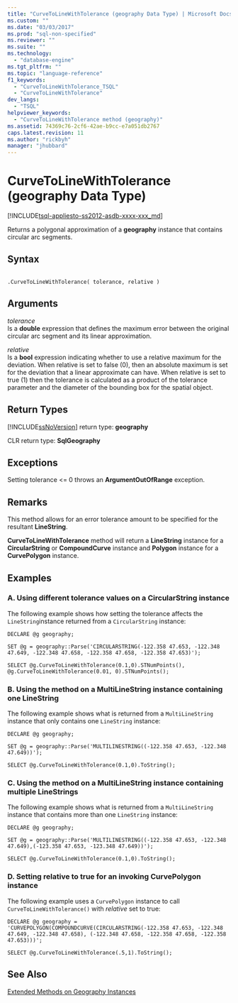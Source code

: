 ```yaml
---
title: "CurveToLineWithTolerance (geography Data Type) | Microsoft Docs"
ms.custom: ""
ms.date: "03/03/2017"
ms.prod: "sql-non-specified"
ms.reviewer: ""
ms.suite: ""
ms.technology: 
  - "database-engine"
ms.tgt_pltfrm: ""
ms.topic: "language-reference"
f1_keywords: 
  - "CurveToLineWithTolerance_TSQL"
  - "CurveToLineWithTolerance"
dev_langs: 
  - "TSQL"
helpviewer_keywords: 
  - "CurveToLineWithTolerance method (geography)"
ms.assetid: 74369c76-2cf6-42ae-b9cc-e7a051db2767
caps.latest.revision: 11
ms.author: "rickbyh"
manager: "jhubbard"
---
```

# CurveToLineWithTolerance (geography Data Type)
[!INCLUDE[tsql-appliesto-ss2012-asdb-xxxx-xxx_md](../../../relational-databases/databases/includes/tsql-appliesto-ss2012-asdb-xxxx-xxx-md.md)]

  Returns a polygonal approximation of a **geography** instance that contains circular arc segments.  
  
## Syntax  
  
```  
  
.CurveToLineWithTolerance( tolerance, relative )  
```  
  
## Arguments  
 *tolerance*  
 Is a **double** expression that defines the maximum error between the original circular arc segment and its linear approximation.  
  
 *relative*  
 Is a **bool** expression indicating whether to use a relative maximum for the deviation. When relative is set to false (0), then an absolute maximum is set for the deviation that a linear approximate can have.  When relative is set to true (1) then the tolerance is calculated as a product of the tolerance parameter and the diameter of the bounding box for the spatial object.  
  
## Return Types  
 [!INCLUDE[ssNoVersion](../../../advanced-analytics/r-services/includes/ssnoversion-md.md)] return type: **geography**  
  
 CLR return type: **SqlGeography**  
  
## Exceptions  
 Setting tolerance <= 0 throws an **ArgumentOutOfRange** exception.  
  
## Remarks  
 This method allows for an error tolerance amount to be specified for the resultant **LineString**.  
  
 **CurveToLineWithTolerance** method will return a **LineString** instance for a **CircularString** or **CompoundCurve** instance and **Polygon** instance for a **CurvePolygon** instance.  
  
## Examples  
  
### A. Using different tolerance values on a CircularString instance  
 The following example shows how setting the tolerance affects the `LineString`instance returned from a `CircularString` instance:  
  
 `DECLARE @g geography;`  
  
 `SET @g = geography::Parse('CIRCULARSTRING(-122.358 47.653, -122.348 47.649, -122.348 47.658, -122.358 47.658, -122.358 47.653)');`  
  
 `SELECT @g.CurveToLineWithTolerance(0.1,0).STNumPoints(), @g.CurveToLineWithTolerance(0.01, 0).STNumPoints();`  
  
### B. Using the method on a MultiLineString instance containing one LineString  
 The following example shows what is returned from a `MultiLineString` instance that only contains one `LineString` instance:  
  
 `DECLARE @g geography;`  
  
 `SET @g = geography::Parse('MULTILINESTRING((-122.358 47.653, -122.348 47.649))');`  
  
 `SELECT @g.CurveToLineWithTolerance(0.1,0).ToString();`  
  
### C. Using the method on a MultiLineString instance containing multiple LineStrings  
 The following example shows what is returned from a `MultiLineString` instance that contains more than one `LineString` instance:  
  
 `DECLARE @g geography;`  
  
 `SET @g = geography::Parse('MULTILINESTRING((-122.358 47.653, -122.348 47.649),(-123.358 47.653, -123.348 47.649))');`  
  
 `SELECT @g.CurveToLineWithTolerance(0.1,0).ToString();`  
  
### D. Setting relative to true for an invoking CurvePolygon instance  
 The following example uses a `CurvePolygon` instance to call `CurveToLineWithTolerance()` with *relative* set to true:  
  
 `DECLARE @g geography = 'CURVEPOLYGON(COMPOUNDCURVE(CIRCULARSTRING(-122.358 47.653, -122.348 47.649, -122.348 47.658), (-122.348 47.658, -122.358 47.658, -122.358 47.653)))';`  
  
 `SELECT @g.CurveToLineWithTolerance(.5,1).ToString();`  
  
## See Also  
 [Extended Methods on Geography Instances](../../../t-sql/spatial/geography/extended-methods-on-geography-instances.md)  
  
  